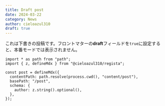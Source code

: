 ```yaml
---
title: Draft post
date: 2024-03-22
category: News
author: cieloazul310
draft: true
---
```


これは下書きの投稿です。フロントマターの**draft**フィールドを`true`に設定すると、本番モードでは表示されません。

```tsx
import * as path from "path";
import { z, defineMdx } from "@cieloazul310/regista";

const post = defineMdx({
  contentPath: path.resolve(process.cwd(), "content/post"),
  basePath: "/post",
  schema: {
    author: z.string().optional(),
  },
});
```
